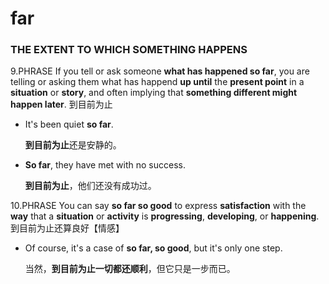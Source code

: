 # far

### THE EXTENT TO WHICH SOMETHING HAPPENS

9.PHRASE If you tell or ask someone **what has happened so far**, you are telling or asking them what has happend **up until** the **present point** in a **situation** or **story**, and often implying that **something different might happen later**. 到目前为止

- It's been quiet **so far**.

  **到目前为止**还是安静的。

- **So far**, they have met with no success.

  **到目前为止**，他们还没有成功过。

10.PHRASE You can say **so far so good** to express **satisfaction** with the **way** that a **situation** or **activity** is **progressing**, **developing**, or **happening**. 到目前为止还算良好【情感】

- Of course, it's a case of **so far, so good**, but it's only one step.

  当然，**到目前为止一切都还顺利**，但它只是一步而已。